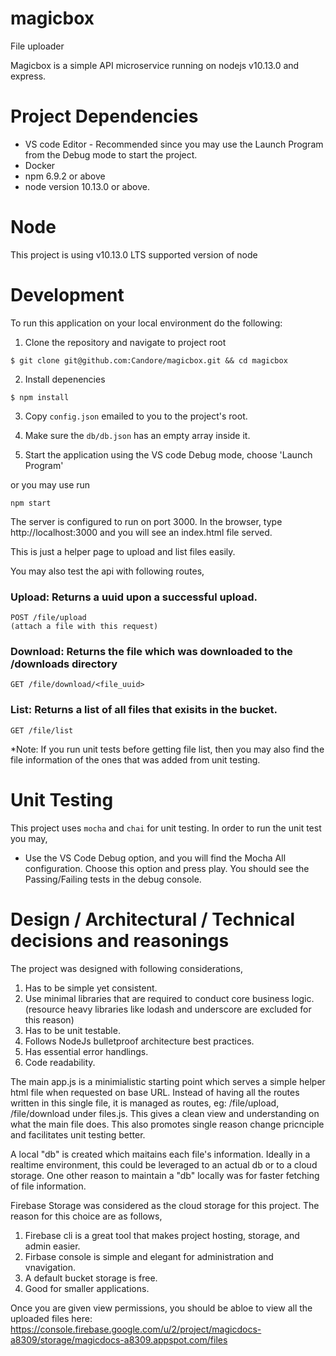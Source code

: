 # magicbox
File uploader

Magicbox is a simple API microservice running on nodejs v10.13.0 and express.

# Project Dependencies
* VS code Editor - Recommended since you may use the Launch Program from the Debug mode to start the project.
* Docker
* npm 6.9.2 or above
* node version 10.13.0 or above.

# Node
This project is using v10.13.0 LTS supported version of node

# Development

To run this application on your local environment do the following: 

1. Clone the repository and navigate to project root

```
$ git clone git@github.com:Candore/magicbox.git && cd magicbox
```

2. Install depenencies

```
$ npm install
```

3. Copy `config.json` emailed to you to the project's root. 

4. Make sure the `db/db.json` has an empty array inside it.

5. Start the application using the VS code Debug mode, choose 'Launch Program'

or you may use run 
```
npm start
```

The server is configured to run on port 3000. In the browser, type http://localhost:3000 and you will see an index.html file served.

This is just a helper page to upload and list files easily.

You may also test the api with following routes,

### Upload: Returns a uuid upon a successful upload.
```
POST /file/upload 
(attach a file with this request)
```

### Download: Returns the file which was downloaded to the /downloads directory
```
GET /file/download/<file_uuid>
```
### List: Returns a list of all files that exisits in the bucket.
```
GET /file/list 
```
*Note: If you run unit tests before getting file list, then you may also find the file information of the ones that was added from unit testing.

# Unit Testing

 This project uses `mocha` and `chai` for unit testing.
 In order to run the unit test you may,
 * Use the VS Code Debug option, and you will find the Mocha All configuration. Choose this option and press play.
   You should see the Passing/Failing tests in the debug console.

# Design / Architectural / Technical decisions and reasonings

 The project was designed with following considerations,

 1. Has to be simple yet consistent.
 2. Use minimal libraries that are required to conduct core business logic. (resource heavy libraries like lodash and underscore are excluded for this reason)
 3. Has to be unit testable. 
 4. Follows NodeJs bulletproof architecture best practices.
 5. Has essential error handlings.
 6. Code readability.

 The main app.js is a minimialistic starting point which serves a simple helper html file when requested on base URL. Instead of having all the routes written in this single file, it is managed as routes, eg: /file/upload, /file/download under files.js. This gives a clean view and understanding on what the main file does. This also promotes single reason change pricnciple and facilitates unit testing better.

A local "db" is created which maitains each file's information. Ideally in a realtime environment, this could be leveraged to an actual db or to a cloud storage. One other reason to maintain a "db" locally was for faster fetching of file information. 

Firebase Storage was considered as the cloud storage for this project. The reason for this choice are as follows, 
 1. Firebase cli is a great tool that makes project hosting, storage, and admin easier.
 2. Firbase console is simple and elegant for administration and vnavigation.
 3. A default bucket storage is free.
 4. Good for smaller applications.

Once you are given view permissions, you should be abloe to view all the uploaded files here: https://console.firebase.google.com/u/2/project/magicdocs-a8309/storage/magicdocs-a8309.appspot.com/files



